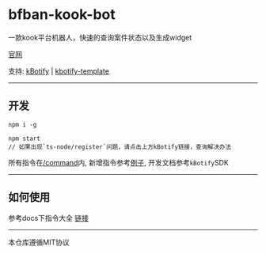 # bfban-kook-bot
一款kook平台机器人，快速的查询案件状态以及生成widget


[官网](https://cabbagelol.github.io/kook-bot-docs)

支持: [kBotify](https://github.com/fi6/kBotify) | [kbotify-template](https://github.com/fi6/kbotify-template) 

---

## 开发

```
npm i -g

npm start
// 如果出现`ts-node/register`问题，请点击上方kBotify链接，查询解决办法

```

所有指令在[/command](/src/commands)内, 新增指令参考[例子](/src/commands/example), 开发文档参考`kBotify`SDK

---

## 如何使用

参考docs下指令大全 [链接](https://cabbagelol.github.io/kook-bot-docs)


---

本仓库遵循MIT协议
